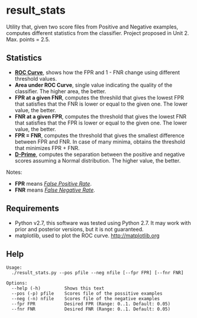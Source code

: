 result_stats
============

Utility that, given two score files from Positive and Negative examples,
computes different statistics from the classifier.
Project proposed in Unit 2. Max. points = 2.5.

Statistics
----------

* [**ROC Curve**](http://en.wikipedia.org/wiki/Receiver_operating_characteristic), shows how the FPR and 1 - FNR change using different threshold values.
* **Area under ROC Curve**, single value indicating the quality of the classifier. The higher area, the better.
* **FPR at a given FNR**, computes the threshild that gives the lowest FPR that satisfies that the FNR is lower or equal to the given one. The lower value, the better.
* **FNR at a given FPR**, computes the threshold that gives the lowest FNR that satisfies that the FPR is lower or equal to the given one. The lower value, the better.
* **FPR = FNR**, computes the threshold that gives the smallest difference between FPR and FNR. In case of many minima, obtains the threshold that minimizes FPR + FNR.
* [**D-Prime**](http://en.wikipedia.org/wiki/D'), computes the separation between the positive and negative scores assuming a Normal distribution. The higher value, the better.

Notes:
* **FPR** means [*False Positive Rate*](http://en.wikipedia.org/wiki/False_positive#Type_I_error).
* **FNR** means [*False Negative Rate*](http://en.wikipedia.org/wiki/False_positive#Type_II_error).


Requirements
------------

* Python v2.7, this software was tested using Python 2.7. It may work with prior and posterior versions, but it is not guaranteed.
* matplotlib, used to plot the ROC curve. http://matplotlib.org


Help
----
    Usage:
      ./result_stats.py --pos pfile --neg nfile [--fpr FPR] [--fnr FNR]

    Options:
      --help (-h)         Shows this text
      --pos (-p) pfile    Scores file of the possitive examples
      --neg (-n) nfile    Scores file of the negative examples
      --fpr FPR           Desired FPR (Range: 0..1. Default: 0.05)
      --fnr FNR           Desired FNR (Range: 0..1. Default: 0.05)
